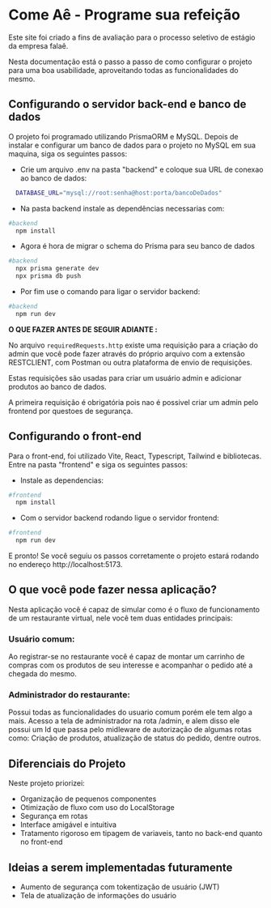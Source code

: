 # Come Aê - Programe sua refeição

Este site foi criado a fins de avaliação para o processo seletivo de estágio da empresa falaê.

Nesta documentação está o passo a passo de como configurar o projeto para uma boa usabilidade, aproveitando todas as funcionalidades do mesmo.


## Configurando o servidor back-end e banco de dados

O projeto foi programado utilizando PrismaORM e MySQL. Depois de instalar e configurar um banco de dados para o projeto no MySQL em sua maquina, siga os seguintes passos:

- Crie um arquivo .env na pasta "backend" e coloque sua URL de conexao ao banco de dados: 

```bash
  DATABASE_URL="mysql://root:senha@host:porta/bancoDeDados"
```

- Na pasta backend instale as dependências necessarias com:

```bash
#backend
  npm install
```

- Agora é hora de migrar o schema do Prisma para seu banco de dados

```bash
#backend
  npx prisma generate dev
  npx prisma db push
```
- Por fim use o comando para ligar o servidor backend: 
```bash
#backend
  npm run dev
```


<p><strong>O QUE FAZER ANTES DE SEGUIR ADIANTE :</strong></p>

No arquivo `requiredRequests.http` existe uma requisição para a criação do admin que você pode fazer através do próprio arquivo com a extensão RESTCLIENT, com Postman ou outra plataforma de envio de requisições.

Estas requisições são usadas para criar um usuário admin e adicionar produtos ao banco de dados.

A primeira requisição é obrigatória pois nao é possivel criar um admin pelo frontend por questoes de segurança.



## Configurando o front-end

Para o front-end, foi utilizado  Vite, React, Typescript, Tailwind e bibliotecas. Entre na pasta "frontend" e siga os seguintes passos:

- Instale as dependencias:

```bash
#frontend
  npm install
```

- Com o servidor backend rodando ligue o servidor frontend:
```bash
#frontend
  npm run dev
```

E pronto! Se você seguiu os passos corretamente o projeto estará rodando no endereço http://localhost:5173.

## O que você pode fazer nessa aplicação?

Nesta aplicação você é capaz de simular como é o fluxo de funcionamento de um restaurante virtual, nele você tem duas entidades principais: 

### Usuário comum:

Ao registrar-se no restaurante você é capaz de montar um carrinho de compras com os produtos de seu interesse e acompanhar o pedido até a chegada do mesmo.

### Administrador do restaurante:

Possui todas as funcionalidades do usuario comum porém ele tem algo a mais. Acesso a tela de administrador na rota /admin, e alem disso ele possui um Id que passa pelo midleware de autorização de algumas rotas como: Criação de produtos, atualização de status do pedido, dentre outros.

## Diferenciais do Projeto

Neste projeto priorizei:
- Organização de pequenos componentes 
- Otimização de fluxo com uso do LocalStorage
- Segurança em rotas
- Interface amigável e intuitiva
- Tratamento rigoroso em tipagem de variaveis, tanto no back-end quanto no front-end

## Ideias a serem implementadas futuramente 

- Aumento de segurança com tokentização de usuário (JWT)
- Tela de atualização de informações do usuário